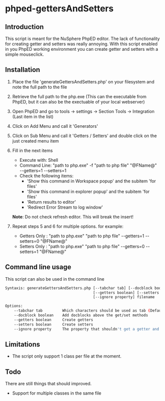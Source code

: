 phped-gettersAndSetters
=======================

## Introduction
This script is meant for the NuSphere PhpED editor. The lack of functionality for creating getter and setters was really annoying. With this script enabled in you PhpED working environment you can create getter and setters with a simple mouseclick.

## Installation
1. Place the file 'generateGettersAndSetters.php' on your filesystem and note the full path to the file
2. Retrieve the full path to the php.exe (This can the executable from PhpED, but it can also be the exectuable of your local webserver)
3. Open PhpED and go to tools -> settings -> Section Tools -> Integration (Last item in the list)
4. Click on Add Menu and call it 'Generators'
5. Click on Sub Menu and call it 'Getters / Setters' and double click on the just created menu item
6. Fill in the next items
    * Execute with: Shell
    * Command Line: "path to php.exe" -f "path to php file" "@FName@" --getters=1 --setters=1
    * Check the following items:
        * 'Show this command in Workspace popup' and the subitem 'for files'
        * 'Show this command in explorer popup' and the subitem 'for files'
        * 'Return results to editor'
        * 'Redirect Error Stream to log window'
    
    **Note**: Do not check refresh editor. This will break the insert!
7. Repeat steps 5 and 6 for multiple options. for example:
    - Getters Only : "path to php.exe" "path to php file" --getters=1 --setters=0 "@FName@"
    - Setters Only : "path to php.exe" "path to php file" --getters=0 --setters=1 "@FName@"


## Command line usage
This script can also be used in the command line
```bash
Syntaxis: generateGettersAndSetters.php [--tabchar tab] [--docblock boolean] 
                                        [--getters boolean] [--setters boolean] 
                                        [--ignore property] filename

Options:
    --tabchar tab         Which characters should be used as tab (Default: 4x space)
    --docblock boolean    Add docblocks above the get/set methods
    --getters boolean     Create getters
    --setters boolean     Create setters
    --ignore property     The property that shouldn't get a getter and a setter
```

## Limitations
* The script only support 1 class per file at the moment.

## Todo
There are still things that should improved.

* Support for multiple classes in the same file
